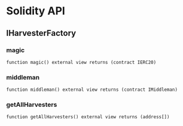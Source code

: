# Solidity API

## IHarvesterFactory

### magic

```solidity
function magic() external view returns (contract IERC20)
```

### middleman

```solidity
function middleman() external view returns (contract IMiddleman)
```

### getAllHarvesters

```solidity
function getAllHarvesters() external view returns (address[])
```

